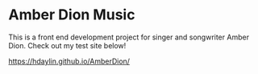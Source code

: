 # Amber Dion Music

<p>This is a front end development project for singer and songwriter Amber Dion. Check out my test site below!</p> 

https://hdaylin.github.io/AmberDion/

